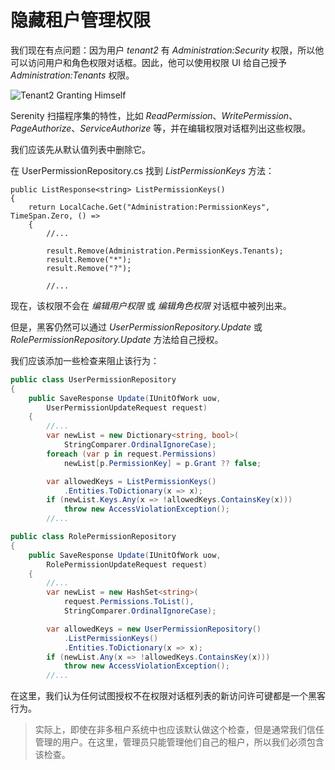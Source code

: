 # 隐藏租户管理权限

我们现在有点问题：因为用户 *tenant2* 有 *Administration:Security* 权限，所以他可以访问用户和角色权限对话框。因此，他可以使用权限 UI 给自己授予 *Administration:Tenants* 权限。

![Tenant2 Granting Himself](img/tenant2_granting_tenants.png)

Serenity 扫描程序集的特性，比如 *ReadPermission*、*WritePermission*、*PageAuthorize*、*ServiceAuthorize* 等，并在编辑权限对话框列出这些权限。

我们应该先从默认值列表中删除它。

在 UserPermissionRepository.cs 找到 *ListPermissionKeys* 方法：

```
public ListResponse<string> ListPermissionKeys()
{
    return LocalCache.Get("Administration:PermissionKeys", TimeSpan.Zero, () =>
    {
        //...

        result.Remove(Administration.PermissionKeys.Tenants);
        result.Remove("*");
        result.Remove("?");
        
        //...
```

现在，该权限不会在 *编辑用户权限* 或 *编辑角色权限* 对话框中被列出来。

但是，黑客仍然可以通过 *UserPermissionRepository.Update* 或 *RolePermissionRepository.Update* 方法给自己授权。

我们应该添加一些检查来阻止该行为：

```cs
public class UserPermissionRepository
{
    public SaveResponse Update(IUnitOfWork uow, 
        UserPermissionUpdateRequest request)
    {
        //...
        var newList = new Dictionary<string, bool>(
            StringComparer.OrdinalIgnoreCase);
        foreach (var p in request.Permissions)
            newList[p.PermissionKey] = p.Grant ?? false;

        var allowedKeys = ListPermissionKeys()
            .Entities.ToDictionary(x => x);
        if (newList.Keys.Any(x => !allowedKeys.ContainsKey(x)))
            throw new AccessViolationException();
        //...

```

```cs
public class RolePermissionRepository
{
    public SaveResponse Update(IUnitOfWork uow, 
        RolePermissionUpdateRequest request)
    {
        //...
        var newList = new HashSet<string>(
            request.Permissions.ToList(),
            StringComparer.OrdinalIgnoreCase);

        var allowedKeys = new UserPermissionRepository()
            .ListPermissionKeys()
            .Entities.ToDictionary(x => x);
        if (newList.Any(x => !allowedKeys.ContainsKey(x)))
            throw new AccessViolationException();
        //...
```

在这里，我们认为任何试图授权不在权限对话框列表的新访问许可键都是一个黑客行为。

> 实际上，即使在非多租户系统中也应该默认做这个检查，但是通常我们信任管理的用户。在这里，管理员只能管理他们自己的租户，所以我们必须包含该检查。
